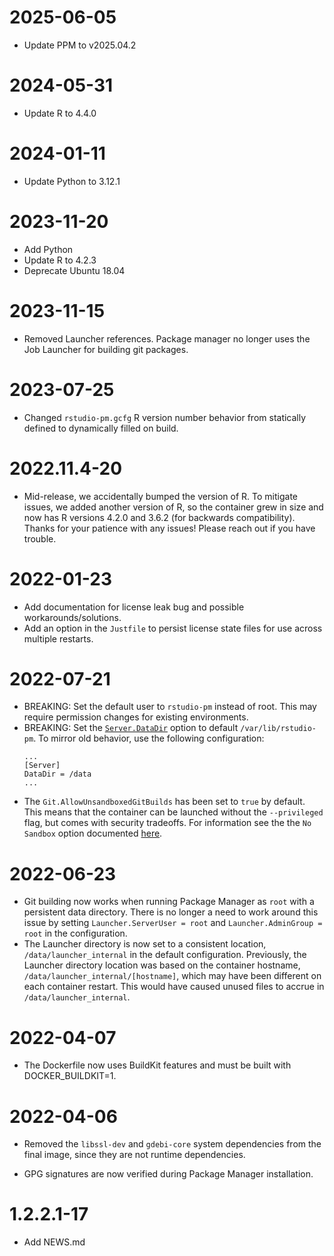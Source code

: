 # 2025-06-05
- Update PPM to v2025.04.2

# 2024-05-31
- Update R to 4.4.0

# 2024-01-11
- Update Python to 3.12.1

# 2023-11-20
- Add Python
- Update R to 4.2.3
- Deprecate Ubuntu 18.04

# 2023-11-15
- Removed Launcher references. Package manager no longer uses the Job Launcher for building git packages.

# 2023-07-25
- Changed `rstudio-pm.gcfg` R version number behavior from statically defined to dynamically filled on build.

# 2022.11.4-20

- Mid-release, we accidentally bumped the version of R. To mitigate issues, we added another version of R,
  so the container grew in size and now has R versions 4.2.0 and 3.6.2 (for backwards compatibility). Thanks
  for your patience with any issues! Please reach out if you have trouble.

# 2022-01-23

- Add documentation for license leak bug and possible workarounds/solutions.
- Add an option in the `Justfile` to persist license state files for use
across multiple restarts.

# 2022-07-21

- BREAKING: Set the default user to `rstudio-pm` instead of root. This may require permission changes for existing
  environments.
- BREAKING: Set the [`Server.DataDir`](https://docs.rstudio.com/rspm/admin/appendix/configuration/#Server.DataDir)
  option to default `/var/lib/rstudio-pm`. To mirror old behavior, use the following configuration:
  ```gcfg
  ...
  [Server]
  DataDir = /data
  ...
  ```
- The `Git.AllowUnsandboxedGitBuilds` has been set to `true` by default. This means that the container can be launched
  without the `--privileged` flag, but comes with security tradeoffs. For information see the the `No Sandbox` option
  documented [here](https://docs.rstudio.com/rspm/admin/process-management/#process-management-sandboxing).

# 2022-06-23

- Git building now works when running Package Manager as `root` with a persistent
  data directory. There is no longer a need to work around this issue by setting
 `Launcher.ServerUser = root` and `Launcher.AdminGroup = root` in the configuration.
- The Launcher directory is now set to a consistent location, `/data/launcher_internal`
  in the default configuration. Previously, the Launcher directory location was based
  on the container hostname, `/data/launcher_internal/[hostname]`, which may have
  been different on each container restart. This would have caused unused files to
  accrue in `/data/launcher_internal`.

# 2022-04-07

- The Dockerfile now uses BuildKit features and must be built with
  DOCKER_BUILDKIT=1.

# 2022-04-06

* Removed the `libssl-dev` and `gdebi-core` system dependencies from the final
  image, since they are not runtime dependencies.

* GPG signatures are now verified during Package Manager installation.

# 1.2.2.1-17

- Add NEWS.md
